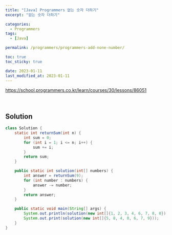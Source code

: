 ```yaml
---
title: "[Java] Programmers 없는 숫자 더하기"
excerpt: "없는 숫자 더하기"

categories:
  - Programmers
tags:
  - [Java]

permalink: /programmers/programmers-add-none-number/

toc: true
toc_sticky: true

date: 2023-01-11
last_modified_at: 2023-01-11
---
```


<https://school.programmers.co.kr/learn/courses/30/lessons/86051>

<br>

## Solution

```java
class Solution {
    static int returnSum(int n) {
        int sum = 0;
        for (int i = 1; i <= n; i++) {
            sum += i;
        }
        return sum;
    }

    public static int solution(int[] numbers) {
        int answer = returnSum(9);
        for (int number : numbers) {
            answer -= number;
        }
        return answer;
    }

    public static void main(String[] args) {
        System.out.println(solution(new int[]{1, 2, 3, 4, 6, 7, 8, 0}));
        System.out.print(solution(new int[]{5, 8, 4, 0, 6, 7, 9}));
    }
}
```
